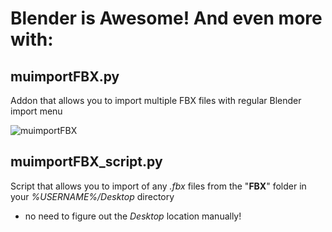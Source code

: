 # Blender is Awesome! And even more with:

## muimportFBX.py

Addon that allows you to import  multiple FBX files with regular Blender import menu

![muimportFBX](/master/img/muimportFBX.jpg)

## muimportFBX_script.py

Script that allows you to import of any *.fbx* files from the "**FBX**" folder in your *%USERNAME%/Desktop* directory

- no need to figure out the *Desktop* location manually!